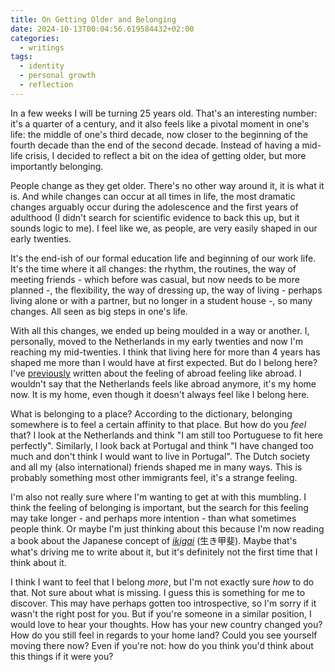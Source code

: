 ```yaml
---
title: On Getting Older and Belonging
date: 2024-10-13T00:04:56.619584432+02:00
categories:
  - writings
tags:
  - identity
  - personal growth
  - reflection
---
```


In a few weeks I will be turning 25 years old. That's an interesting number: it's a quarter of a century, and it also feels like a pivotal moment in one's life: the middle of one's third decade, now closer to the beginning of the fourth decade than the end of the second decade. Instead of having a mid-life crisis, I decided to reflect a bit on the idea of getting older, but more importantly belonging.

<!--more-->

People change as they get older. There's no other way around it, it is what it is. And while changes can occur at all times in life, the most dramatic changes arguably occur during the adolescence and the first years of adulthood (I didn't search for scientific evidence to back this up, but it sounds logic to me). I feel like we, as people, are very easily shaped in our early twenties.

It's the end-ish of our formal education life and beginning of our work life. It's the time where it all changes: the rhythm, the routines, the way of meeting friends - which before was casual, but now needs to be more planned -, the flexibility, the way of dressing up, the way of living - perhaps living alone or with a partner, but no longer in a student house -, so many changes. All seen as big steps in one's life.

With all this changes, we ended up being moulded in a way or another. I, personally, moved to the Netherlands in my early twenties and now I'm reaching my mid-twenties. I think that living here for more than 4 years has shaped me more than I would have at first expected. But do I belong here? I've [previously](/2024/01/10/when-does-abroad-stop-being-abroad/) written about the feeling of abroad feeling like abroad. I wouldn't say that the Netherlands feels like abroad anymore, it's my home now. It is my home, even though it doesn't always feel like I belong here.

What is belonging to a place? According to the dictionary, belonging somewhere is to feel a certain affinity to that place. But how do you *feel* that? I look at the Netherlands and think "I am still too Portuguese to fit here perfectly". Similarly, I look back at Portugal and think "I have changed too much and don't think I would want to live in Portugal". The Dutch society and all my (also international) friends shaped me in many ways. This is probably something most other immigrants feel, it's a strange feeling.

I'm also not really sure where I'm wanting to get at with this mumbling. I think the feeling of belonging is important, but the search for this feeling may take longer - and perhaps more intention - than what sometimes people think. Or maybe I'm just thinking about this because I'm now reading a book about the Japanese concept of [*ikigai*](https://en.wikipedia.org/wiki/Ikigai) (生き甲斐). Maybe that's what's driving me to write about it, but it's definitely not the first time that I think about it.

I think I want to feel that I belong *more*, but I'm not exactly sure *how* to do that. Not sure about what is missing. I guess this is something for me to discover. This may have perhaps gotten too introspective, so I'm sorry if it wasn't the right post for you. But if you're someone in a similar position, I would love to hear your thoughts. How has your new country changed you? How do you still feel in regards to your home land? Could you see yourself moving there now? Even if you're not: how do you think you'd think about this things if it were you?
